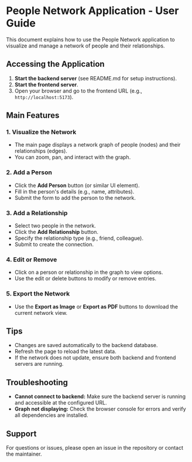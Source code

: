 # People Network Application - User Guide

This document explains how to use the People Network application to visualize and manage a network of people and their relationships.

## Accessing the Application
1. **Start the backend server** (see README.md for setup instructions).
2. **Start the frontend server**.
3. Open your browser and go to the frontend URL (e.g., `http://localhost:5173`).

## Main Features
### 1. Visualize the Network
- The main page displays a network graph of people (nodes) and their relationships (edges).
- You can zoom, pan, and interact with the graph.

### 2. Add a Person
- Click the **Add Person** button (or similar UI element).
- Fill in the person's details (e.g., name, attributes).
- Submit the form to add the person to the network.

### 3. Add a Relationship
- Select two people in the network.
- Click the **Add Relationship** button.
- Specify the relationship type (e.g., friend, colleague).
- Submit to create the connection.

### 4. Edit or Remove
- Click on a person or relationship in the graph to view options.
- Use the edit or delete buttons to modify or remove entries.

### 5. Export the Network
- Use the **Export as Image** or **Export as PDF** buttons to download the current network view.

## Tips
- Changes are saved automatically to the backend database.
- Refresh the page to reload the latest data.
- If the network does not update, ensure both backend and frontend servers are running.

## Troubleshooting
- **Cannot connect to backend:** Make sure the backend server is running and accessible at the configured URL.
- **Graph not displaying:** Check the browser console for errors and verify all dependencies are installed.

## Support
For questions or issues, please open an issue in the repository or contact the maintainer.
